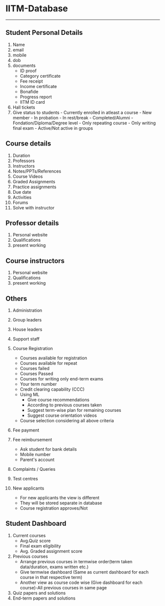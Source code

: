 # IITM-Database
***
## Student Personal Details
1. Name
2. email
3. mobile
4. dob
5. documents
    - ID proof
    - Category certificate
    - Fee receipt
    - Income certificate
    - Bonafide
    - Progress report
    - IITM ID card
6. Hall tickets
7. Give status to students
        - Currently enrolled in atleast a course
        - New member
        - In probation
        - In rest/break
        - Completed/Alumni
        - Fondation/Diploma/Degree level
        - Only repeating course
        - Only writing final exam
        - Active/Not active in groups

## Course details
1. Duration
2. Professors
3. Instructors
4. Notes/PPTs/References
5. Course Videos
6. Graded Assignments
7. Practice assignments
8. Due date
9. Activities
10. Forums
11. Solve with instructor


## Professor details
1. Personal website
2. Qualifications
3. present working


## Course instructors
1. Personal website
2. Qualifications
3. present working


## Others
1. Administration
2. Group leaders
3. House leaders
4. Support staff
5. Course Registration
    - Courses available for registration
    - Courses available for repeat
    - Courses failed
    - Courses Passed
    - Courses for writing only end-term exams
    - Your term number
    - Credit clearing capability (CCC)
    - Using ML
        - Give course recommendations
        - According to previous courses taken
        - Suggest term-wise plan for remaining courses
        - Suggest course orientation videos
    - Course selection considering all above criteria

6. Fee payment
7. Fee reimbursement
    - Ask student for bank details
    - Mobile number
    - Parent's account
8. Complaints / Queries
9. Test centres
10. New applicants
    - For new applicants the view is different
    - They will be stored separate in database
    -  Course registration approves/Not

## Student Dashboard
1. Current courses
    - Avg.Quiz score
    - Final exam eligibility
    - Avg. Graded assignment score
2. Previous courses
    - Arrange previous courses in termwise order(term taken data/duration, exams written etc.)
    - Give termwise dashboard (Same as current dashboard for each course in that respective term)
    - Another view as course code wise (Give dashboard for each course)-All previous courses in same page
3. Quiz papers and solutions
4. End-term papers and solutions
